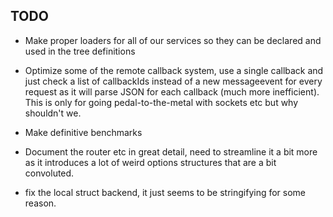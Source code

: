## TODO

- Make proper loaders for all of our services so they can be declared and used in the tree definitions

- Optimize some of the remote callback system, use a single callback and just check a list of callbackIds instead of a new messageevent for every request as it will parse JSON for each callback (much more inefficient). This is only for going pedal-to-the-metal with sockets etc but why shouldn't we.

- Make definitive benchmarks

- Document the router etc in great detail, need to streamline it a bit more as it introduces a lot of weird options structures that are a bit convoluted.

- fix the local struct backend, it just seems to be stringifying for some reason.
